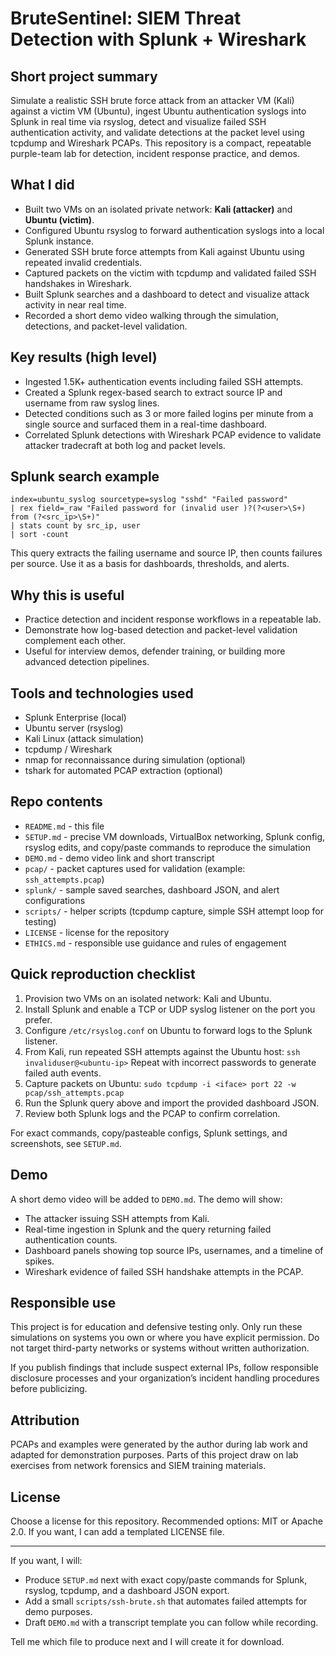 # BruteSentinel: SIEM Threat Detection with Splunk + Wireshark

## Short project summary
Simulate a realistic SSH brute force attack from an attacker VM (Kali) against a victim VM (Ubuntu), ingest Ubuntu authentication syslogs into Splunk in real time via rsyslog, detect and visualize failed SSH authentication activity, and validate detections at the packet level using tcpdump and Wireshark PCAPs. This repository is a compact, repeatable purple-team lab for detection, incident response practice, and demos.

## What I did
- Built two VMs on an isolated private network: **Kali (attacker)** and **Ubuntu (victim)**.
- Configured Ubuntu rsyslog to forward authentication syslogs into a local Splunk instance.
- Generated SSH brute force attempts from Kali against Ubuntu using repeated invalid credentials.
- Captured packets on the victim with tcpdump and validated failed SSH handshakes in Wireshark.
- Built Splunk searches and a dashboard to detect and visualize attack activity in near real time.
- Recorded a short demo video walking through the simulation, detections, and packet-level validation.

## Key results (high level)
- Ingested 1.5K+ authentication events including failed SSH attempts.
- Created a Splunk regex-based search to extract source IP and username from raw syslog lines.
- Detected conditions such as 3 or more failed logins per minute from a single source and surfaced them in a real-time dashboard.
- Correlated Splunk detections with Wireshark PCAP evidence to validate attacker tradecraft at both log and packet levels.

## Splunk search example
```spl
index=ubuntu_syslog sourcetype=syslog "sshd" "Failed password"
| rex field=_raw "Failed password for (invalid user )?(?<user>\S+) from (?<src_ip>\S+)"
| stats count by src_ip, user
| sort -count
```
This query extracts the failing username and source IP, then counts failures per source. Use it as a basis for dashboards, thresholds, and alerts.

## Why this is useful
- Practice detection and incident response workflows in a repeatable lab.
- Demonstrate how log-based detection and packet-level validation complement each other.
- Useful for interview demos, defender training, or building more advanced detection pipelines.

## Tools and technologies used
- Splunk Enterprise (local)
- Ubuntu server (rsyslog)
- Kali Linux (attack simulation)
- tcpdump / Wireshark
- nmap for reconnaissance during simulation (optional)
- tshark for automated PCAP extraction (optional)

## Repo contents
- `README.md` - this file
- `SETUP.md` - precise VM downloads, VirtualBox networking, Splunk config, rsyslog edits, and copy/paste commands to reproduce the simulation
- `DEMO.md` - demo video link and short transcript
- `pcap/` - packet captures used for validation (example: `ssh_attempts.pcap`)
- `splunk/` - sample saved searches, dashboard JSON, and alert configurations
- `scripts/` - helper scripts (tcpdump capture, simple SSH attempt loop for testing)
- `LICENSE` - license for the repository
- `ETHICS.md` - responsible use guidance and rules of engagement

## Quick reproduction checklist
1. Provision two VMs on an isolated network: Kali and Ubuntu.
2. Install Splunk and enable a TCP or UDP syslog listener on the port you prefer.
3. Configure `/etc/rsyslog.conf` on Ubuntu to forward logs to the Splunk listener.
4. From Kali, run repeated SSH attempts against the Ubuntu host:
   `ssh invaliduser@<ubuntu-ip>`
   Repeat with incorrect passwords to generate failed auth events.
5. Capture packets on Ubuntu:
   `sudo tcpdump -i <iface> port 22 -w pcap/ssh_attempts.pcap`
6. Run the Splunk query above and import the provided dashboard JSON.
7. Review both Splunk logs and the PCAP to confirm correlation.

For exact commands, copy/pasteable configs, Splunk settings, and screenshots, see `SETUP.md`.

## Demo
A short demo video will be added to `DEMO.md`. The demo will show:
- The attacker issuing SSH attempts from Kali.
- Real-time ingestion in Splunk and the query returning failed authentication counts.
- Dashboard panels showing top source IPs, usernames, and a timeline of spikes.
- Wireshark evidence of failed SSH handshake attempts in the PCAP.

## Responsible use
This project is for education and defensive testing only. Only run these simulations on systems you own or where you have explicit permission. Do not target third-party networks or systems without written authorization.

If you publish findings that include suspect external IPs, follow responsible disclosure processes and your organization’s incident handling procedures before publicizing.

## Attribution
PCAPs and examples were generated by the author during lab work and adapted for demonstration purposes. Parts of this project draw on lab exercises from network forensics and SIEM training materials.

## License
Choose a license for this repository. Recommended options: MIT or Apache 2.0. If you want, I can add a templated LICENSE file.

---

If you want, I will:
- Produce `SETUP.md` next with exact copy/paste commands for Splunk, rsyslog, tcpdump, and a dashboard JSON export.
- Add a small `scripts/ssh-brute.sh` that automates failed attempts for demo purposes.
- Draft `DEMO.md` with a transcript template you can follow while recording.

Tell me which file to produce next and I will create it for download.
